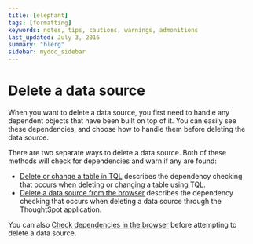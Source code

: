 ```yaml
---
title: [elephant]
tags: [formatting]
keywords: notes, tips, cautions, warnings, admonitions
last_updated: July 3, 2016
summary: "blerg"
sidebar: mydoc_sidebar
---
```

# Delete a data source

When you want to delete a data source, you first need to handle any dependent objects that have been built on top of it. You can easily see these dependencies, and choose how to handle them before deleting the data source.

There are two separate ways to delete a data source. Both of these methods will check for dependencies and warn if any are found:

-   [Delete or change a table in TQL](check_dependencies_tql.html#) describes the dependency checking that occurs when deleting or changing a table using TQL.
-   [Delete a data source from the browser](delete_data_source_UX.html#) describes the dependency checking that occurs when deleting a data source through the ThoughtSpot application.

You can also [Check dependencies in the browser](check_dependency_ux.html#) before attempting to delete a data source.

